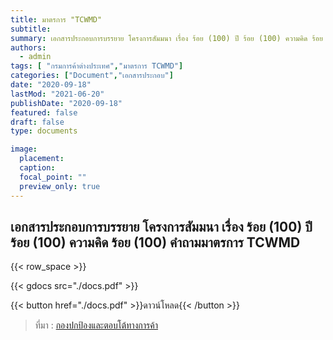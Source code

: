 ```yaml
---
title: มาตรการ "TCWMD"
subtitle:
summary: เอกสารประกอบการบรรยาย โครงการสัมมนา เรื่อง ร้อย (100) ปี ร้อย (100) ความคิด ร้อย (100) คำถามมาตรการ TCWMD
authors:
  - admin
tags: [ "กรมการค้าต่างประเทศ","มาตรการ TCWMD"]
categories: ["Document","เอกสารประกอบ"]
date: "2020-09-18"
lastMod: "2021-06-20"
publishDate: "2020-09-18"
featured: false
draft: false
type: documents

image:
  placement:
  caption:
  focal_point: ""
  preview_only: true
---
```


## เอกสารประกอบการบรรยาย โครงการสัมมนา เรื่อง ร้อย (100) ปี ร้อย (100) ความคิด ร้อย (100) คำถามมาตรการ TCWMD



{{< row_space >}}

{{< gdocs src="./docs.pdf" >}}


{{< button href="./docs.pdf" >}}ดาวน์โหลด{{< /button >}}

> ที่มา : [กองปกป้องและตอบโต้ทางการค้า](https://www.thaitr.go.th/storage/measure_info/HTXEDZVOnhvnVh0GRrR5gGqPJ8bplCXqo7XJbjkW.pdf)
